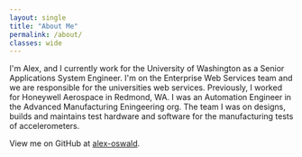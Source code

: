 ```yaml
---
layout: single
title: "About Me"
permalink: /about/
classes: wide
---
```


I'm Alex, and I currently work for the University of Washington as a Senior Applications System Engineer. I'm on the Enterprise Web Services team and we are responsible for the universities web services. Previously, I worked for Honeywell Aerospace in Redmond, WA. I was an Automation Engineer in the Advanced Manufacturing Eningeering org. The team I was on designs, builds and maintains test hardware and software for the manufacturing tests of accelerometers.

View me on GitHub at [alex-oswald](https://github.com/alex-oswald).